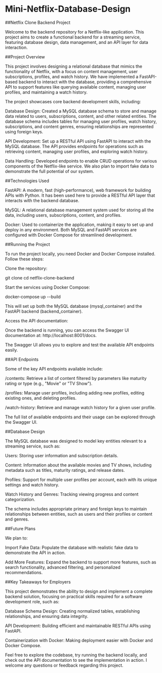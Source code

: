 # Mini-Netflix-Database-Design

##Netflix Clone Backend Project

Welcome to the backend repository for a Netflix-like application. This project aims to create a functional backend for a streaming service, featuring database design, data management, and an API layer for data interaction.

##Project Overview

This project involves designing a relational database that mimics the functionality of Netflix, with a focus on content management, user subscriptions, profiles, and watch history. We have implemented a FastAPI-based backend to interact with the database, providing a comprehensive API to support features like querying available content, managing user profiles, and maintaining a watch history.

The project showcases core backend development skills, including:

Database Design: Created a MySQL database schema to store and manage data related to users, subscriptions, content, and other related entities. The database schema includes tables for managing user profiles, watch history, subscriptions, and content genres, ensuring relationships are represented using foreign keys.

API Development: Set up a RESTful API using FastAPI to interact with the MySQL database. The API provides endpoints for operations such as retrieving content, managing user profiles, and exploring watch history.

Data Handling: Developed endpoints to enable CRUD operations for various components of the Netflix-like service. We also plan to import fake data to demonstrate the full potential of our system.

##Technologies Used

FastAPI: A modern, fast (high-performance), web framework for building APIs with Python. It has been used here to provide a RESTful API layer that interacts with the backend database.

MySQL: A relational database management system used for storing all the data, including users, subscriptions, content, and profiles.

Docker: Used to containerize the application, making it easy to set up and deploy in any environment. Both MySQL and FastAPI services are configured with Docker Compose for streamlined development.

##Running the Project

To run the project locally, you need Docker and Docker Compose installed. Follow these steps:

Clone the repository:

git clone <repository-url>
cd netflix-clone-backend

Start the services using Docker Compose:

docker-compose up --build

This will set up both the MySQL database (mysql_container) and the FastAPI backend (backend_container).

Access the API documentation:

Once the backend is running, you can access the Swagger UI documentation at: http://localhost:8001/docs.

The Swagger UI <url> allows you to explore and test the available API endpoints easily.

##API Endpoints

Some of the key API endpoints available include:

/contents: Retrieve a list of content filtered by parameters like maturity rating or type (e.g., "Movie" or "TV Show").

/profiles: Manage user profiles, including adding new profiles, editing existing ones, and deleting profiles.

/watch-history: Retrieve and manage watch history for a given user profile.

The full list of available endpoints and their usage can be explored through the Swagger UI.

##Database Design

The MySQL database was designed to model key entities relevant to a streaming service, such as:

Users: Storing user information and subscription details.

Content: Information about the available movies and TV shows, including metadata such as titles, maturity ratings, and release dates.

Profiles: Support for multiple user profiles per account, each with its unique settings and watch history.

Watch History and Genres: Tracking viewing progress and content categorization.

The schema includes appropriate primary and foreign keys to maintain relationships between entities, such as users and their profiles or content and genres.

##Future Plans

We plan to:

Import Fake Data: Populate the database with realistic fake data to demonstrate the API in action.

Add More Features: Expand the backend to support more features, such as search functionality, advanced filtering, and personalized recommendations.

##Key Takeaways for Employers

This project demonstrates the ability to design and implement a complete backend solution, focusing on practical skills required for a software development role, such as:

Database Schema Design: Creating normalized tables, establishing relationships, and ensuring data integrity.

API Development: Building efficient and maintainable RESTful APIs using FastAPI.

Containerization with Docker: Making deployment easier with Docker and Docker Compose.

Feel free to explore the codebase, try running the backend locally, and check out the API documentation to see the implementation in action. I welcome any questions or feedback regarding this project.
